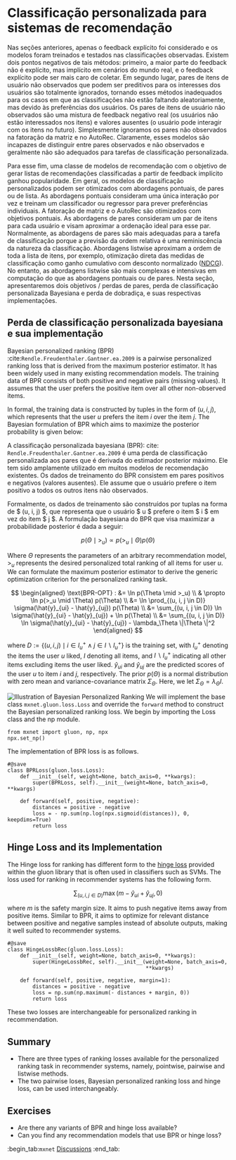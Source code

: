 # Classificação personalizada para sistemas de recomendação

Nas seções anteriores, apenas o feedback explícito foi considerado e os modelos foram treinados e testados nas classificações observadas. Existem dois pontos negativos de tais métodos: primeiro, a maior parte do feedback não é explícito, mas implícito em cenários do mundo real, e o feedback explícito pode ser mais caro de coletar. Em segundo lugar, pares de itens de usuário não observados que podem ser preditivos para os interesses dos usuários são totalmente ignorados, tornando esses métodos inadequados para os casos em que as classificações não estão faltando aleatoriamente, mas devido às preferências dos usuários. Os pares de itens de usuário não observados são uma mistura de feedback negativo real (os usuários não estão interessados nos itens) e valores ausentes (o usuário pode interagir com os itens no futuro). Simplesmente ignoramos os pares não observados na fatoração da matriz e no AutoRec. Claramente, esses modelos são incapazes de distinguir entre pares observados e não observados e geralmente não são adequados para tarefas de classificação personalizada.

Para esse fim, uma classe de modelos de recomendação com o objetivo de gerar listas de recomendações classificadas a partir de feedback implícito ganhou popularidade. Em geral, os modelos de classificação personalizados podem ser otimizados com abordagens pontuais, de pares ou de lista. As abordagens pontuais consideram uma única interação por vez e treinam um classificador ou regressor para prever preferências individuais. A fatoração de matriz e o AutoRec são otimizados com objetivos pontuais. As abordagens de pares consideram um par de itens para cada usuário e visam aproximar a ordenação ideal para esse par. Normalmente, as abordagens de pares são mais adequadas para a tarefa de classificação porque a previsão da ordem relativa é uma reminiscência da natureza da classificação. Abordagens listwise aproximam a ordem de toda a lista de itens, por exemplo, otimização direta das medidas de classificação como ganho cumulativo com desconto normalizado ([NDCG](https://en.wikipedia.org/wiki/Discounted_cumulative_gain)). No entanto, as abordagens listwise são mais complexas e intensivas em computação do que as abordagens pontuais ou de pares. Nesta seção, apresentaremos dois objetivos / perdas de pares, perda de classificação personalizada Bayesiana e perda de dobradiça, e suas respectivas implementações.

## Perda de classificação personalizada bayesiana e sua implementação

Bayesian personalized ranking (BPR) :cite:`Rendle.Freudenthaler.Gantner.ea.2009` is a pairwise personalized ranking loss that is derived from the maximum posterior estimator. It has been widely used in many existing recommendation models. The training data of BPR consists of both positive and negative pairs (missing values). It assumes that the user prefers the positive item over all other non-observed items.

In formal, the training data is constructed by tuples in the form of $(u, i, j)$, which represents that the user $u$ prefers the item $i$ over the item $j$. The Bayesian formulation of BPR which aims to maximize the posterior probability is given below:

A classificação personalizada bayesiana (BPR): cite: `Rendle.Freudenthaler.Gantner.ea.2009` é uma perda de classificação personalizada aos pares que é derivada do estimador posterior máximo. Ele tem sido amplamente utilizado em muitos modelos de recomendação existentes. Os dados de treinamento do BPR consistem em pares positivos e negativos (valores ausentes). Ele assume que o usuário prefere o item positivo a todos os outros itens não observados.

Formalmente, os dados de treinamento são construídos por tuplas na forma de $ (u, i, j) $, que representa que o usuário $ u $ prefere o item $ i $ em vez do item $ j $. A formulação bayesiana do BPR que visa maximizar a probabilidade posterior é dada a seguir:

$$
p(\Theta \mid >_u )  \propto  p(>_u \mid \Theta) p(\Theta)
$$

Where $\Theta$ represents the parameters of an arbitrary recommendation model, $>_u$ represents the desired personalized total ranking of all items for user $u$. We can formulate the maximum posterior estimator to derive the generic optimization criterion for the personalized ranking task.

$$
\begin{aligned}
\text{BPR-OPT} : &= \ln p(\Theta \mid >_u) \\
         & \propto \ln p(>_u \mid \Theta) p(\Theta) \\
         &= \ln \prod_{(u, i, j \in D)} \sigma(\hat{y}_{ui} - \hat{y}_{uj}) p(\Theta) \\
         &= \sum_{(u, i, j \in D)} \ln \sigma(\hat{y}_{ui} - \hat{y}_{uj}) + \ln p(\Theta) \\
         &= \sum_{(u, i, j \in D)} \ln \sigma(\hat{y}_{ui} - \hat{y}_{uj}) - \lambda_\Theta \|\Theta \|^2
\end{aligned}
$$


where $D := \{(u, i, j) \mid i \in I^+_u \wedge j \in I \backslash I^+_u \}$ is the training set, with $I^+_u$ denoting the items the user $u$ liked, $I$ denoting all items, and $I \backslash I^+_u$ indicating all other items excluding items the user liked. $\hat{y}_{ui}$ and $\hat{y}_{uj}$ are the predicted scores of the user $u$ to item $i$ and $j$, respectively. The prior $p(\Theta)$ is a normal distribution with zero mean and variance-covariance matrix $\Sigma_\Theta$. Here, we let $\Sigma_\Theta = \lambda_\Theta I$.

![Illustration of Bayesian Personalized Ranking](../img/rec-ranking.svg)
We will implement the base class  `mxnet.gluon.loss.Loss` and override the `forward` method to construct the Bayesian personalized ranking loss. We begin by importing the Loss class and the np module.

```{.python .input  n=5}
from mxnet import gluon, np, npx
npx.set_np()
```

The implementation of BPR loss is as follows.

```{.python .input  n=2}
#@save
class BPRLoss(gluon.loss.Loss):
    def __init__(self, weight=None, batch_axis=0, **kwargs):
        super(BPRLoss, self).__init__(weight=None, batch_axis=0, **kwargs)

    def forward(self, positive, negative):
        distances = positive - negative
        loss = - np.sum(np.log(npx.sigmoid(distances)), 0, keepdims=True)
        return loss
```

## Hinge Loss and its Implementation

The Hinge loss for ranking has different form to the [hinge loss](https://mxnet.incubator.apache.org/api/python/gluon/loss.html#mxnet.gluon.loss.HingeLoss) provided within the gluon library that is often used in classifiers such as SVMs.  The loss used for ranking in recommender systems has the following form.

$$
 \sum_{(u, i, j \in D)} \max( m - \hat{y}_{ui} + \hat{y}_{uj}, 0)
$$

where $m$ is the safety margin size. It aims to push negative items away from positive items. Similar to BPR, it aims to optimize for relevant distance between positive and negative samples instead of absolute outputs, making it well suited to recommender systems.

```{.python .input  n=3}
#@save
class HingeLossbRec(gluon.loss.Loss):
    def __init__(self, weight=None, batch_axis=0, **kwargs):
        super(HingeLossbRec, self).__init__(weight=None, batch_axis=0,
                                            **kwargs)

    def forward(self, positive, negative, margin=1):
        distances = positive - negative
        loss = np.sum(np.maximum(- distances + margin, 0))
        return loss
```

These two losses are interchangeable for personalized ranking in recommendation.

## Summary

- There are three types of ranking losses available for the personalized ranking task in recommender systems, namely, pointwise, pairwise and listwise methods.
- The two pairwise loses, Bayesian personalized ranking loss and hinge loss, can be used interchangeably.

## Exercises

- Are there any variants of BPR and hinge loss available?
- Can you find any recommendation models that use BPR or hinge loss?

:begin_tab:`mxnet`
[Discussions](https://discuss.d2l.ai/t/402)
:end_tab:
<!--stackedit_data:
eyJoaXN0b3J5IjpbNTU0Nzg3NjIwLDYzMTY0NTEyN119
-->